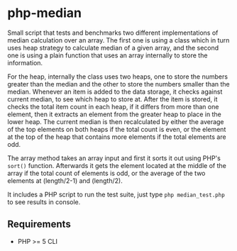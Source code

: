 # php-median

Small script that tests and benchmarks two different implementations
of median calculation over an array. The first one is using a class
which in turn uses heap strategy to calculate median of a given array,
and the second one is using a plain function that uses an array internally
to store the information.

For the heap, internally the class uses two heaps, one to store the numbers greater than the median and the other to store the numbers smaller than the median. Whenever an item is added to the data storage, it checks against current median, to see which heap to store at. After the item is stored, it checks the total item count in each heap, if it differs from more than one element, then it extracts an element from the greater heap to place in the lower heap. The current median is then recalculated by either the average of the top elements on both heaps if the total count is even, or the element at the top of the heap that contains more elements if the total elements are odd.

The array method takes an array input and first it sorts it out using PHP's `sort()` function. Afterwards it gets the element located at the middle of the array if the total count of elements is odd, or the average of the two elements at (length/2-1) and (length/2).

It includes a PHP script to run the test suite, just type `php median_test.php` to see results in console.

## Requirements

- PHP >= 5 CLI
